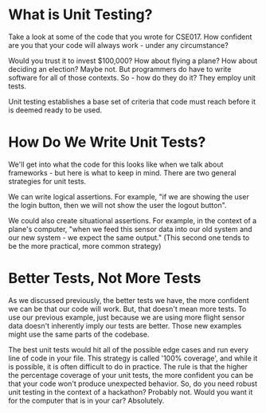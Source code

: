 # What is Unit Testing?

Take a look at some of the code that you wrote for CSE017. How confident are you that your code will always work - under any circumstance?

Would you trust it to invest \$100,000? How about flying a plane? How about deciding an election?
Maybe not. But programmers do have to write software for all of those contexts. So - how do they do it? They employ unit tests.

Unit testing establishes a base set of criteria that code must reach before it is deemed ready to be used.

# How Do We Write Unit Tests?

We'll get into what the code for this looks like when we talk about frameworks - but here is what to keep in mind. There are two general strategies for unit tests.

We can write logical assertions. For example, "if we are showing the user the login button, then we will not show the user the logout button".

We could also create situational assertions. For example, in the context of a plane's computer, "when we feed this sensor data into our old system and our new system - we expect the same output."
(This second one tends to be the more practical, more common strategy)

# Better Tests, Not More Tests

As we discussed previously, the better tests we have, the more confident we can be that our code will work. But, that doesn't mean more tests. To use our previous example, just because we are using more flight sensor data doesn't inherently imply our tests are better. Those new examples might use the same parts of the codebase.

The best unit tests would hit all of the possible edge cases and run every line of code in your file. This strategy is called '100% coverage', and while it is possible, it is often difficult to do in practice. The rule is that the higher the percentage coverage of your unit tests, the more confident you can be that your code won't produce unexpected behavior. So, do you need robust unit testing in the context of a hackathon? Probably not. Would you want it for the computer that is in your car? Absolutely.

